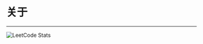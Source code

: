 # 关于

---
![LeetCode Stats](https://leetcard.jacoblin.cool/savvym?theme=light&font=M%20PLUS%201&ext=activity&site=cn)

